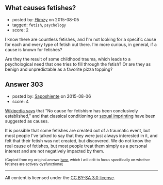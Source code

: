 ## What causes fetishes?

- posted by: [Flimzy](https://stackexchange.com/users/7879/flimzy) on 2015-08-05
- tagged: `fetish`, `psychology`
- score: 2

I know there are countless fetishes, and I'm not looking for a specific cause for each and every type of fetish out there.  I'm more curious, in general, if a cause is known for fetishes?

Are they the result of some childhood trauma, which leads to a psychological need that one tries to fill through the fetish?  Or are they as benign and unpredictable as a favorite pizza topping?



## Answer 303

- posted by: [Saposhiente](https://stackexchange.com/users/2159502/saposhiente) on 2015-08-06
- score: 4

<p><a href="https://en.wikipedia.org/wiki/Sexual_fetishism" rel="nofollow">Wikipedia says</a> that "No cause for fetishism has been conclusively established," and that classical conditioning or <a href="https://en.wikipedia.org/wiki/Sexual_imprinting" rel="nofollow">sexual imprinting</a> have been suggested as causes.</p>

<p>It is possible that some fetishes are created out of a traumatic event, but most people I've talked to say that they were just always interested in it, and felt that their fetish was not created, but discovered. We do not know the real cause of fetishes, but most people treat them simply as a personal interest and are not negatively impacted by them.</p>

<p><sup>(Copied from my original answer <a href="http://sexuality.stackexchange.com/questions/45/is-a-fetish-a-sign-of-dysfunction/51#51">here</a>, which I will edit to focus specifically on whether fetishes are actively dysfunctional)</sup></p>




---

All content is licensed under the [CC BY-SA 3.0 license](https://creativecommons.org/licenses/by-sa/3.0/).
